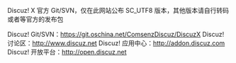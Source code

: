 Discuz! X 官方 Git/SVN，仅在此网站公布 SC_UTF8 版本，其他版本请自行转码或者等官方的发布包

Discuz! Git/SVN：https://git.oschina.net/ComsenzDiscuz/DiscuzX
Discuz! 讨论区：http://www.discuz.net
Discuz! 应用中心：http://addon.discuz.com
Discuz! 开放平台：http://open.discuz.net

